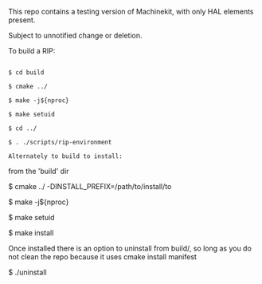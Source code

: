 This repo contains a testing version of Machinekit, with only HAL elements present.

Subject to unnotified change or deletion.

To build a RIP:
~~~~~~~~~~~~~~~

$ cd build

$ cmake ../ 

$ make -j${nproc}

$ make setuid

$ cd ../

$ . ./scripts/rip-environment

Alternately to build to install:
~~~~~~~~~~~~~~~~~~~~~~~~~~~~~~~

from the 'build' dir

$ cmake ../ -DINSTALL_PREFIX=/path/to/install/to

$ make -j${nproc}

$ make setuid

$ make install

Once installed there is an option to uninstall from build/, so long as you do not clean the repo
because it uses cmake install manifest

$ ./uninstall

